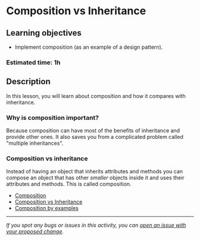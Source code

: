 # Composition vs Inheritance

## Learning objectives
- Implement composition (as an example of a design pattern).

### Estimated time: 1h

## Description
In this lesson, you will learn about composition and how it compares with inheritance.

### Why is composition important?
Because composition can have most of the benefits of inheritance and provide other ones. It also saves you from a complicated problem called "multiple inheritances".

### Composition vs inheritance
Instead of having an object that inherits attributes and methods you can compose an object that has other *smaller* objects inside it and uses their attributes and methods. This is called composition.

- [Composition](https://thoughtbot.com/blog/reusable-oo-composition)
- [Composition vs Inheritance](https://learnrubythehardway.org/book/ex44.html)
- [Composition by examples](../articles/composition_by_examples.md)

------

_If you spot any bugs or issues in this activity, you can [open an issue with your proposed change](https://github.com/microverseinc/curriculum-transversal-skills/blob/main/git-github/articles/open_issue.md)._
